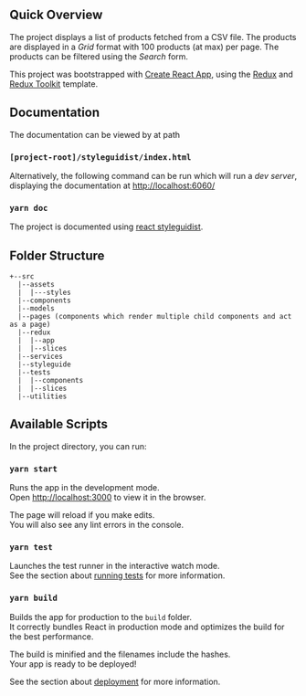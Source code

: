 ## Quick Overview

The project displays a list of products fetched from a CSV file. The products are displayed in a *Grid* format with 100 products (at max) per page.
The products can be filtered using the *Search* form.

This project was bootstrapped with [Create React App](https://github.com/facebook/create-react-app), using the [Redux](https://redux.js.org/) and [Redux Toolkit](https://redux-toolkit.js.org/) template.

## Documentation

The documentation can be viewed by at path 

### `[project-root]/styleguidist/index.html`

Alternatively, the following command can be run which will run a *dev server*, displaying the documentation at [http://localhost:6060/](http://localhost:6060/)

### `yarn doc`

The project is documented using [react styleguidist](https://react-styleguidist.js.org/).

## Folder Structure

```
+--src
  |--assets
  |  |---styles
  |--components
  |--models
  |--pages (components which render multiple child components and act as a page)
  |--redux
  |  |--app 
  |  |--slices  
  |--services
  |--styleguide
  |--tests
  |  |--components
  |  |--slices
  |--utilities
```

## Available Scripts

In the project directory, you can run:

### `yarn start`

Runs the app in the development mode.<br />
Open [http://localhost:3000](http://localhost:3000) to view it in the browser.

The page will reload if you make edits.<br />
You will also see any lint errors in the console.

### `yarn test`

Launches the test runner in the interactive watch mode.<br />
See the section about [running tests](https://facebook.github.io/create-react-app/docs/running-tests) for more information.

### `yarn build`

Builds the app for production to the `build` folder.<br />
It correctly bundles React in production mode and optimizes the build for the best performance.

The build is minified and the filenames include the hashes.<br />
Your app is ready to be deployed!

See the section about [deployment](https://facebook.github.io/create-react-app/docs/deployment) for more information.
